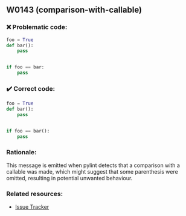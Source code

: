 ## W0143 (comparison-with-callable)

### :x: Problematic code:

```python
foo = True
def bar():
    pass


if foo == bar:
    pass
```

### :heavy_check_mark: Correct code:

```python
foo = True
def bar():
    pass


if foo == bar():
    pass
```

### Rationale:

This message is emitted when pylint detects that a comparison with a callable
was made, which might suggest that some parenthesis were omitted, resulting
in potential unwanted behaviour.

### Related resources:

- [Issue Tracker](https://github.com/PyCQA/pylint/issues?q=is%3Aissue+%22comparison-with-callable%22+OR+%22W0143%22)
